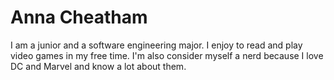 # Anna Cheatham

I am a junior and a software engineering major. I enjoy to read and play video games in my free time. I'm also consider myself a nerd because I love DC and Marvel and know a lot about them.

